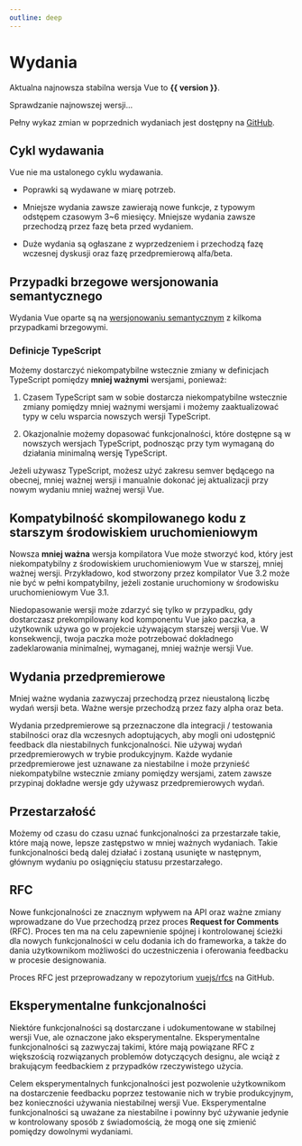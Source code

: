 ```yaml
---
outline: deep
---
```


<script setup>
import { onMounted } from 'vue'

let version = $ref()

onMounted(async () => {
  const res = await fetch('https://api.github.com/repos/vuejs/core/releases?per_page=1')
  version = (await res.json())[0].name
})
</script>

# Wydania

<p v-if="version">
Aktualna najnowsza stabilna wersja Vue to <strong>{{ version }}</strong>.
</p>
<p v-else>
Sprawdzanie najnowszej wersji...
</p>

Pełny wykaz zmian w poprzednich wydaniach jest dostępny na [GitHub](https://github.com/vuejs/core/blob/main/CHANGELOG.md).

## Cykl wydawania

Vue nie ma ustalonego cyklu wydawania.

- Poprawki są wydawane w miarę potrzeb.

- Mniejsze wydania zawsze zawierają nowe funkcje, z typowym odstępem czasowym 3~6 miesięcy. Mniejsze wydania zawsze przechodzą przez fazę beta przed wydaniem.

- Duże wydania są ogłaszane z wyprzedzeniem i przechodzą fazę wczesnej dyskusji oraz fazę przedpremierową alfa/beta.

## Przypadki brzegowe wersjonowania semantycznego

Wydania Vue oparte są na [wersjonowaniu semantycznym](https://semver.org/) z kilkoma przypadkami brzegowymi.

### Definicje TypeScript

Możemy dostarczyć niekompatybilne wstecznie zmiany w definicjach TypeScript pomiędzy **mniej ważnymi** wersjami, ponieważ:

1. Czasem TypeScript sam w sobie dostarcza niekompatybilne wstecznie zmiany pomiędzy mniej ważnymi wersjami i możemy zaaktualizować typy w celu wsparcia nowszych wersji TypeScript.

2. Okazjonalnie możemy dopasować funkcjonalności, które dostępne są w nowszych wersjach TypeScript, podnosząc przy tym wymaganą do działania minimalną wersję TypeScript.

Jeżeli używasz TypeScript, możesz użyć zakresu semver będącego na obecnej, mniej ważnej wersji i manualnie dokonać jej aktualizacji przy nowym wydaniu mniej ważnej wersji Vue.


## Kompatybilność skompilowanego kodu z starszym środowiskiem uruchomieniowym

Nowsza **mniej ważna** wersja kompilatora Vue może stworzyć kod, który jest niekompatybilny z środowiskiem uruchomieniowym Vue w starszej, mniej ważnej wersji. Przykładowo, kod stworzony przez kompilator Vue 3.2 może nie być w pełni kompatybilny, jeżeli zostanie uruchomiony w środowisku uruchomieniowym Vue 3.1.

Niedopasowanie wersji może zdarzyć się tylko w przypadku, gdy dostarczasz prekompilowany kod komponentu Vue jako paczka, a użytkownik używa go w projekcie używającym starszej wersji Vue. W konsekwencji, twoja paczka może potrzebować dokładnego zadeklarowania minimalnej, wymaganej, mniej ważnje wersji Vue.

## Wydania przedpremierowe

Mniej ważne wydania zazwyczaj przechodzą przez nieustaloną liczbę wydań wersji beta. Ważne wersje przechodzą przez fazy alpha oraz beta.

Wydania przedpremierowe są przeznaczone dla integracji / testowania stabilności oraz dla wczesnych adoptujących, aby mogli oni udostępnić feedback dla niestabilnych funkcjonalności. Nie używaj wydań przedpremierowych w trybie produkcyjnym. Każde wydanie przedpremierowe jest uznawane za niestabilne i może przynieść niekompatybilne wstecznie zmiany pomiędzy wersjami, zatem zawsze przypinaj dokładne wersje gdy używasz przedpremierowych wydań.

## Przestarzałość

Możemy od czasu do czasu uznać funkcjonalności za przestarzałe takie, które mają nowe, lepsze zastępstwo w mniej ważnych wydaniach. Takie funkcjonalności bedą dalej działać i zostaną usunięte w następnym, głównym wydaniu po osiągnięciu statusu przestarzałego.

## RFC

Nowe funkcjonalności ze znacznym wpływem na API oraz ważne zmiany wprowadzane do Vue przechodzą przez proces **Request for Comments** (RFC). Proces ten ma na celu zapewnienie spójnej i kontrolowanej ścieżki dla nowych funkcjonalności w celu dodania ich do frameworka, a także do dania użytkownikom możliwości do uczestniczenia i oferowania feedbacku w procesie designowania.

Proces RFC jest przeprowadzany w repozytorium [vuejs/rfcs](https://github.com/vuejs/rfcs) na GitHub.

## Eksperymentalne funkcjonalności

Niektóre funkcjonalności są dostarczane i udokumentowane w stabilnej wersji Vue, ale oznaczone jako eksperymentalne. Eksperymentalne funkcjonalności są zazwyczaj takimi, które mają powiązane RFC z większością rozwiązanych problemów dotyczących designu, ale wciąż z brakującym feedbackiem z przypadków rzeczywistego użycia.

Celem eksperymentalnych funkcjonalności jest pozwolenie użytkownikom na dostarczenie feedbacku poprzez testowanie nich w trybie produkcyjnym, bez konieczności używania niestabilnej wersji Vue. Eksperymentalne funkcjonalności są uważane za niestabilne i powinny być używanie jedynie w kontrolowany sposób z świadomością, że mogą one się zmienić pomiędzy dowolnymi wydaniami.

